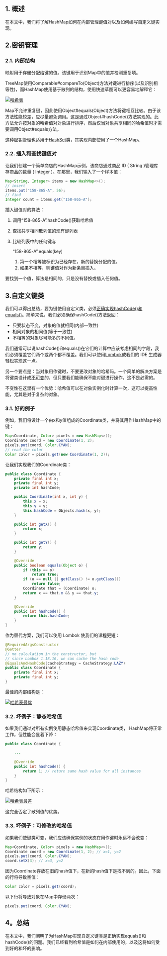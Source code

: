 ## 1. 概述

在本文中，我们将了解HashMap如何在内部管理键值对以及如何编写自定义键实现。

## 2.密钥管理

### 2.1. 内部结构

映射用于存储分配给键的值。该键用于识别Map中的值并检测重复项。

TreeMap使用Comparable#compareTo(Object)方法对键进行排序(以及识别相等性)，而HashMap使用基于散列的结构，使用快速草图可以更容易地解释它：

[![哈希表](https://www.baeldung.com/wp-content/uploads/2021/10/hashtable.svg)](https://www.baeldung.com/wp-content/uploads/2021/10/hashtable.svg)

Map不允许重复键，因此使用Object#equals(Object)方法将键相互比较。由于该方法性能较差，应尽量避免调用。这是通过Object#hashCode()方法实现的。此方法允许按对象的哈希值对对象进行排序，然后仅当对象共享相同的哈希值时才需要调用Object#equals方法。

这种密钥管理也适用于[HashSet](https://www.baeldung.com/java-hashset)类，其实现内部使用了一个HashMap。

### 2.2. 插入和查找键值对

让我们创建一个简单商店的HashMap示例，该商店通过商品 ID ( String )管理库存商品的数量 ( Integer )。在那里，我们输入了一个样本值：

```java
Map<String, Integer> items = new HashMap<>();
// insert
items.put("158-865-A", 56);
// find
Integer count = items.get("158-865-A");
```

插入键值对的算法：

1.  调用“158-865-A”.hashCode()获取哈希值

2.  查找共享相同散列值的现有键列表

3.  比较列表中的任何键与

    “158-865-A”.equals(key)

    1.  第一个相等被标识为已经存在，新的替换分配的值。
    2.  如果不相等，则键值对作为新条目插入。

要找到一个值，算法是相同的，只是没有替换或插入任何值。

## 3.自定义键类

我们可以得出总结，要为键使用自定义类，必须[正确实现](https://www.baeldung.com/java-equals-hashcode-contracts)[hashCode()和equals()](https://www.baeldung.com/java-equals-hashcode-contracts)。简单来说，我们必须确保hashCode()方法返回：

-   只要状态不变，对象的值就相同(内部一致性)
-   相同对象的相同值(等于一致性)
-   不相等的对象尽可能多的不同值。

我们通常可以说hashCode()和equals()在它们的计算中应该考虑相同的字段，我们必须覆盖它们两个或两个都不覆盖。我们可以使用[Lombok](https://www.baeldung.com/intro-to-project-lombok)或我们的 IDE 生成器轻松实现这一点。

另一个要点是：当对象用作键时，不要更改对象的哈希码。一个简单的解决方案是将键类设计成[不可变](https://www.baeldung.com/java-immutable-object)的，但只要我们能确保不能对键进行操作，这不是必需的。

不变性在这里有一个优势：哈希值可以在对象实例化时计算一次，这可以提高性能，尤其是对于复杂的对象。

### 3.1. 好的例子

例如，我们将设计一个由x和y值组成的Coordinate类，并将其用作HashMap中的键：

```java
Map<Coordinate, Color> pixels = new HashMap<>();
Coordinate coord = new Coordinate(1, 2);
pixels.put(coord, Color.CYAN);
// read the color
Color color = pixels.get(new Coordinate(1, 2));
```

让我们实现我们的Coordinate类：

```java
public class Coordinate {
    private final int x;
    private final int y;
    private int hashCode;

    public Coordinate(int x, int y) {
        this.x = x;
        this.y = y;
        this.hashCode = Objects.hash(x, y);
    }

    public int getX() {
        return x;
    }

    public int getY() {
        return y;
    }

    @Override
    public boolean equals(Object o) {
        if (this == o)
            return true;
        if (o == null || getClass() != o.getClass())
            return false;
        Coordinate that = (Coordinate) o;
        return x == that.x && y == that.y;
    }

    @Override
    public int hashCode() {
        return this.hashCode;
    }
}

```

作为替代方案，我们可以使用 Lombok 使我们的课程更短：

```java
@RequiredArgsConstructor
@Getter
// no calculation in the constructor, but
// since Lombok 1.18.16, we can cache the hash code
@EqualsAndHashCode(cacheStrategy = CacheStrategy.LAZY)
public class Coordinate {
    private final int x;
    private final int y;
}

```

最佳的内部结构是：

[![哈希表最优](https://www.baeldung.com/wp-content/uploads/2021/10/hashtable_optimal.svg)](https://www.baeldung.com/wp-content/uploads/2021/10/hashtable_optimal.svg)

### 3.2. 坏例子：静态哈希值

如果我们通过对所有实例使用静态哈希值来实现Coordinate类， HashMap将正常工作，但性能会显着下降：

```java
public class Coordinate {

    ...

    @Override
    public int hashCode() {
        return 1; // return same hash value for all instances
    }
}
```

哈希结构如下所示：

[![哈希表最差](https://www.baeldung.com/wp-content/uploads/2021/10/hashtable_worst.svg)](https://www.baeldung.com/wp-content/uploads/2021/10/hashtable_worst.svg)

这完全否定了散列值的优势。

### 3.3. 坏例子：可修改的哈希值

如果我们使键类可变，我们应该确保实例的状态在用作键时永远不会改变：

```java
Map<Coordinate, Color> pixels = new HashMap<>();
Coordinate coord = new Coordinate(1, 2); // x=1, y=2
pixels.put(coord, Color.CYAN);
coord.setX(3); // x=3, y=2
```

因为Coordinate存放在旧的hash值下，在新的hash值下是找不到的。因此，下面的行将导致空值：

```java
Color color = pixels.get(coord);
```

以下行将导致对象在Map中存储两次：

```java
pixels.put(coord, Color.CYAN);
```

## 4。总结

在本文中，我们阐明了为HashMap实现自定义键类是正确实现equals()和hashCode()的问题。我们已经看到哈希值是如何在内部使用的，以及这将如何受到好的和坏的影响。